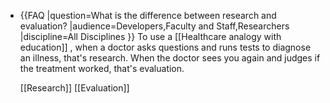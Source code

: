 - {{FAQ
  |question=What is the difference between research and evaluation?
  |audience=Developers,Faculty and Staff,Researchers
  |discipline=All Disciplines
  }}
  To use a [[Healthcare analogy with education]] , when a doctor asks questions and runs tests to diagnose an illness, that's research. When the doctor sees you again and judges if the treatment worked, that's evaluation.
  
  [[Research]] [[Evaluation]]